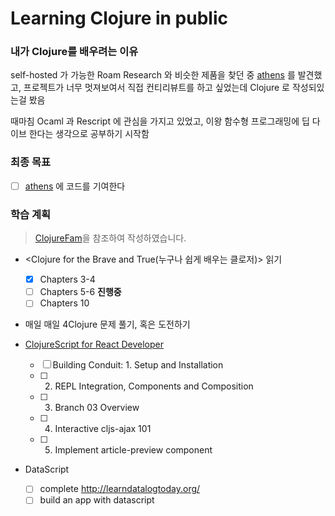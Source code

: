 # Learning Clojure in public

### 내가 Clojure를 배우려는 이유

self-hosted 가 가능한 Roam Research 와 비슷한 제품을 찾던 중 [athens](https://github.com/athensresearch/athens) 를 발견했고, 프로젝트가 너무 멋져보여서 직접 컨티리뷰트를 하고 싶었는데 Clojure 로 작성되있는걸 봤음

때마침 Ocaml 과 Rescript 에 관심을 가지고 있었고, 이왕 함수형 프로그래밍에 딥 다이브 한다는 생각으로 공부하기 시작함

### 최종 목표

- [ ] [athens](https://github.com/athensresearch/athens) 에 코드를 기여한다

### 학습 계획

> [ClojureFam](https://github.com/athensresearch/ClojureFam/)을 참조하여 작성하였습니다.

- <Clojure for the Brave and True(누구나 쉽게 배우는 클로저)> 읽기
    - [x] Chapters 3-4 
    - [ ] Chapters 5-6 **진행중**
    - [ ] Chapters 10

- 매일 매일 4Clojure 문제 풀기, 혹은 도전하기

- [ClojureScript for React Developer](https://youtube.com/playlist?list=PLUGfdBfjve9VGzp7G1C9FYfH8Yk1Px-11)
    - [ ] Building Conduit: 1. Setup and Installation
    - [ ] 2. REPL Integration, Components and Composition
    - [ ] 3. Branch 03 Overview
    - [ ] 4. Interactive cljs-ajax 101
    - [ ] 5. Implement article-preview component

- DataScript
    - [ ] complete http://learndatalogtoday.org/
    - [ ] build an app with datascript